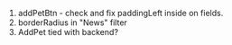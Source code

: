 1. addPetBtn - check and fix paddingLeft inside on fields.
2. borderRadius in "News" filter
3. AddPet tied with backend?
